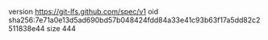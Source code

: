 version https://git-lfs.github.com/spec/v1
oid sha256:7e71a0e13d5ad690bd57b048424fdd84a33e41c93b63f17a5dd82c2511838e44
size 444
